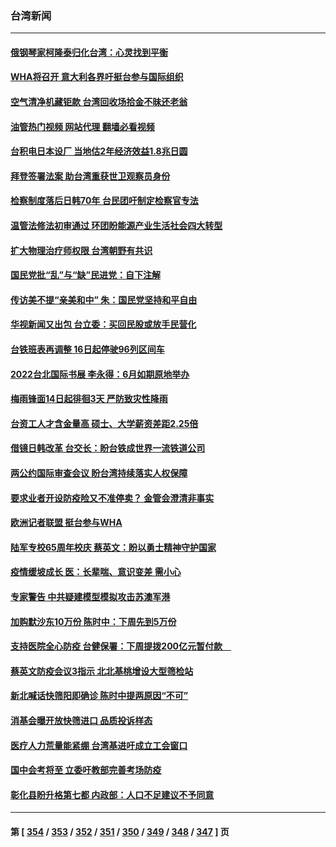 ### 台湾新闻
---
#### [俄钢琴家柯隆泰归化台湾：心灵找到平衡](../../pages/ncid1349361/n13736535.md?05150045) 
#### [WHA将召开 意大利各界吁挺台参与国际组织](../../pages/ncid1349361/n13736522.md?05150045) 
#### [空气清净机藏钜款 台湾回收场拾金不昧还老翁](../../pages/ncid1349361/n13736543.md?05150045) 
#### [油管热门视频 网站代理 翻墙必看视频](http://209.222.30.114:81/youtube.html?05150045)
#### [台积电日本设厂 当地估2年经济效益1.8兆日圆](../../pages/ncid1349361/n13736500.md?05150045) 
#### [拜登签署法案 助台湾重获世卫观察员身份](../../pages/ncid1349361/n13736367.md?05150045) 
#### [检察制度落后日韩70年 台民团吁制定检察官专法](../../pages/ncid1349361/n13735880.md?05150045) 
#### [温管法修法初审通过 环团盼能源产业生活社会四大转型](../../pages/ncid1349361/n13735852.md?05150045) 
#### [扩大物理治疗师权限 台湾朝野有共识](../../pages/ncid1349361/n13735878.md?05150045) 
#### [国民党批“乱”与“缺”民进党：自下注解](../../pages/ncid1349361/n13735875.md?05150045) 
#### [传访美不提“亲美和中” 朱：国民党坚持和平自由](../../pages/ncid1349361/n13735873.md?05150045) 
#### [华视新闻又出包 台立委：买回民股或放手民营化](../../pages/ncid1349361/n13735876.md?05150045) 
#### [台铁班表再调整 16日起停驶96列区间车](../../pages/ncid1349361/n13735850.md?05150045) 
#### [2022台北国际书展 李永得：6月如期原地举办](../../pages/ncid1349361/n13735848.md?05150045) 
#### [梅雨锋面14日起徘徊3天 严防致灾性降雨](../../pages/ncid1349361/n13735854.md?05150045) 
#### [台资工人才含金量高 硕士、大学薪资差距2.25倍](../../pages/ncid1349361/n13735855.md?05150045) 
#### [借镜日韩改革 台交长：盼台铁成世界一流铁道公司](../../pages/ncid1349361/n13735858.md?05150045) 
#### [两公约国际审查会议 盼台湾持续落实人权保障](../../pages/ncid1349361/n13735844.md?05150045) 
#### [要求业者开设防疫险又不准停卖？ 金管会澄清非事实](../../pages/ncid1349361/n13735818.md?05150045) 
#### [欧洲记者联盟  挺台参与WHA](../../pages/ncid1349361/n13735815.md?05150045) 
#### [陆军专校65周年校庆 蔡英文：盼以勇士精神守护国家](../../pages/ncid1349361/n13735811.md?05150045) 
#### [疫情缓坡成长 医：长辈喘、意识变差 需小心](../../pages/ncid1349361/n13735796.md?05150045) 
#### [专家警告 中共疑建模型模拟攻击苏澳军港](../../pages/ncid1349361/n13735793.md?05150045) 
#### [加购默沙东10万份  陈时中：下周先到5万份](../../pages/ncid1349361/n13735753.md?05150045) 
#### [支持医院全心防疫 台健保署：下周提拨200亿元暂付款　](../../pages/ncid1349361/n13735752.md?05150045) 
#### [蔡英文防疫会议3指示 北北基桃增设大型筛检站](../../pages/ncid1349361/n13735754.md?05150045) 
#### [新北喊话快筛阳即确诊 陈时中提两原因“不可”](../../pages/ncid1349361/n13735757.md?05150045) 
#### [消基会曝开放快筛进口 品质投诉样态](../../pages/ncid1349361/n13735755.md?05150045) 
#### [医疗人力荒量能紧绷 台湾基进吁成立工会窗口](../../pages/ncid1349361/n13735741.md?05150045) 
#### [国中会考将至 立委吁教部完善考场防疫](../../pages/ncid1349361/n13735759.md?05150045) 
#### [彰化县盼升格第七都 内政部：人口不足建议不予同意](../../pages/ncid1349361/n13735718.md?05150045) 

---
#### 第 [ [354](./354.md?05150045) / [353](./353.md?05150045) / [352](./352.md?05150045) / [351](./351.md?05150045) / [350](./350.md?05150045) / [349](./349.md?05150045) / [348](./348.md?05150045) / [347](./347.md?05150045) ] 页
